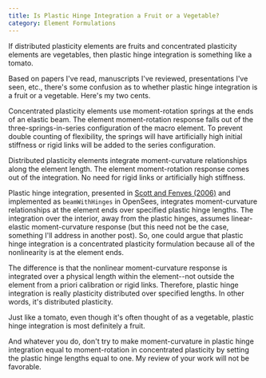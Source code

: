 ```yaml
---
title: Is Plastic Hinge Integration a Fruit or a Vegetable?
category: Element Formulations
---
```



If distributed plasticity elements are fruits and concentrated plasticity elements are vegetables, then plastic hinge integration is something like a tomato. 

Based on papers I've read, manuscripts I've reviewed, presentations I've seen, etc., there's some confusion as to whether plastic hinge integration is a fruit or a vegetable. Here's my two cents.

Concentrated plasticity elements use moment-rotation springs at the ends of an elastic beam. The element moment-rotation response falls out of the three-springs-in-series configuration of the macro element. To prevent double counting of flexibility, the springs will have artificially high initial stiffness or rigid links will be added to the series configuration.

Distributed plasticity elements integrate moment-curvature relationships along the element length. The element moment-rotation response comes out of the integration. No need for rigid links or artificially high stiffness.

Plastic hinge integration, presented in [Scott and Fenves (2006)](https://doi.org/10.1061/(ASCE)0733-9445(2006)132:2(244)) and implemented as `beamWithHinges` in OpenSees, integrates moment-curvature relationships at the element ends over specified plastic hinge lengths. The integration over the interior, away from the plastic hinges, assumes linear-elastic moment-curvature response (but this need not be the case, something I'll address in another post). So, one could argue that plastic hinge integration is a concentrated plasticity formulation because all of the nonlinearity is at the element ends.

The difference is that the nonlinear moment-curvature response is integrated over a physical length within the element--not outside the element from a priori calibration or rigid links. Therefore, plastic hinge integration is really plasticity distributed over specified lengths. In other words, it's distributed plasticity.

Just like a tomato, even though it's often thought of as a vegetable, plastic hinge integration is most definitely a fruit.

And whatever you do, don't try to make moment-curvature in plastic hinge integration equal to moment-rotation in concentrated plasticity by setting the plastic hinge lengths equal to one. My review of your work will not be favorable.
